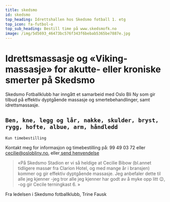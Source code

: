 ```yaml
---
title: skedsmo
id: skedsmo
top_heading: Idrettshallen hos Skedsmo fotball 1. etg
top_icon: fa-futbol-o
top_sub_heading: Bestill time på www.skedsmofk.no
image: /img/5d5693_46473bc576f343f6bebab5365be7887e.jpg
---
```

# Idrettsmassasje og «Viking-massasje»  for akutte- eller kroniske smerter på Skedsmo

Skedsmo Fotballklubb har inngått et samarbeid med Oslo Bli Ny som gir tilbud på effektiv dyptgående massasje og smertebehandlinger, samt idrettsmassasje.

## `Ben, kne, legg og lår, nakke, skulder, bryst, rygg, hofte, albue, arm, håndledd`

```
Kun timebestilling
```

Kontakt meg for informasjon og timebestilling på: 99 49 03 72 eller [cecilie@oslobliny.no,](mailto:cecilie@oslobliny.no) eller[ send henvendelse](www.oslobliny.no/kontakt)

> «På Skedsmo Stadion er vi så heldige at Cecilie Bibow (bl.annet tidligere massør fra Clarion Hotel, og med mange år i bransjen) kommer og gir effektiv dyptgående massasje. Jeg anbefaler dette til alle jeg kjenner -jeg tror alle jeg kjenner har godt av å myke opp litt 😉, -og gir Cecile terningkast 6. »

Fra ledelsen i Skedsmo fotballklubb, Trine Fausk
